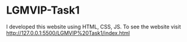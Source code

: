 # LGMVIP-Task1
I developed this website using HTML, CSS, JS. To see the website visit http://127.0.0.1:5500/LGMVIP%20Task1/index.html
